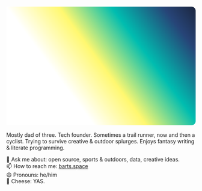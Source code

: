 ![STATS](./assets/badge.svg)

Mostly dad of three. Tech founder.  Sometimes a trail runner, now and then a cyclist. Trying to survive creative & outdoor splurges. Enjoys fantasy writing & literate programming.

💬 Ask me about: open source, sports & outdoors, data, creative ideas.  
📫 How to reach me: [barts.space](https://barts.space)  
😄 Pronouns: he/him  
🧀 Cheese: YAS.

